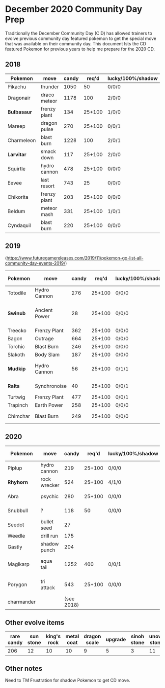 # December 2020 Community Day Prep

Traditionally the December Community Day (C D) has allowed trainers to evolve previous community day featured pokemon to get the special move that was available on their community day. This document lsts the CD featured Pokemon for previous years to help me prepare for the 2020 CD.

## 2018

|Pokemon|move|candy|req'd|lucky/100%/shadow|other items|notes|
|---|---|---|---|---|---|---|
|Pikachu|thunder|1050|50|0/0/0|
|Dragonair|draco meteor|1178|100|2/0/0|
|__Bulbasaur__|frenzy plant|134|25+100|1/0/0|
|Mareep|dragon pulse|270|25+100|0/0/1|
|Charmeleon|blast burn|1228|100|2/0/1|
|__Larvitar__|smack down|117|25+100|2/0/0|
|Squirtle|hydro cannon|478|25+100|0/0/0|
|Eevee|last resort|743|25|0/0/0|10k walk Umbreon/Espeon|
|Chikorita|frenzy plant|203|25+100|0/0/0|
|Beldum|meteor mash|331|25+100|1/0/1|
|Cyndaquil|blast burn|220|25+100|0/0/0|

## 2019

(https://www.futuregamereleases.com/2019/11/pokemon-go-list-all-community-day-events-2019/)


|Pokemon|move|candy|req'd|lucky/100%/shadow|other items|notes|
|---|---|---|---|---|---|---|
|Totodile|Hydro Cannon|276|25+100|0/0/0|
|__Swinub__|Ancient Power|28|25+100|0/0/0|sinnoh stone|have shiny with move|
|Treecko|Frenzy Plant|362|25+100|0/0/0|
|Bagon|Outrage|664|25+100|0/0/0||1 shiny|
|Torchic|Blast Burn|246|25+100|0/0/0||1 shiny
|Slakoth|Body Slam|187|25+100|0/0/0|||
|__Mudkip__|Hydro Cannon|56|25+100|0/1/1||1 shiny, hundo is purified
|__Ralts__|Synchronoise|40|25+100|0/0/1|sinnoh stone|1 purified.
|Turtwig|Frenzy Plant|477|25+100|0/0/1||3 shiny
|Trapinch|Earth Power|258|25+100|0/0/0|
|Chimchar|Blast Burn|249|25+100|0/0/0||2 monferno

## 2020

|Pokemon|move|candy|req'd|lucky/100%/shadow|other items|notes|
|---|---|---|---|---|---|---|
|Piplup|hydro cannon|219|25+100|0/0/0|
|__Rhyhorn__|rock wrecker|524|25+100|4/1/0|sinnoh stone|
|Abra|psychic|280|25+100|0/0/0||several shiny
|Snubbull|?|118|50|0/0/0||no CD move|
|Seedot|bullet seed|27||||(done)
|Weedle|drill run|175||||(done)
|Gastly|shadow punch|204||||(done)
|Magikarp|aqua tail|1252|400|0/0/1||have 6 w/CD move
|Porygon|tri attack|543|25+100|0/0/0|sinnoh st + upgrade|(done)
|charmander||(see 2018)

## Other evolve items

|rare candy|sun stone|king's rock|metal coat|dragon scale|upgrade|sinoh stone|unova stone|
|---|---|---|---|---|---|---|---|
|206|12|10|10|9|5|3|11|

## Other notes

Need to TM Frustration for shadow Pokemon to get CD move.